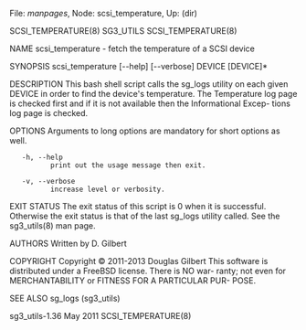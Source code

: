File: *manpages*,  Node: scsi_temperature,  Up: (dir)

SCSI_TEMPERATURE(8)                SG3_UTILS               SCSI_TEMPERATURE(8)



NAME
       scsi_temperature - fetch the temperature of a SCSI device

SYNOPSIS
       scsi_temperature [--help] [--verbose] DEVICE [DEVICE]*

DESCRIPTION
       This  bash  shell script calls the sg_logs utility on each given DEVICE
       in order to find the device's temperature. The Temperature log page  is
       checked  first and if it is not available then the Informational Excep-
       tions log page is checked.

OPTIONS
       Arguments to long options are mandatory for short options as well.

       -h, --help
              print out the usage message then exit.

       -v, --verbose
              increase level or verbosity.

EXIT STATUS
       The exit status of this script is 0 when it  is  successful.  Otherwise
       the  exit  status  is  that of the last sg_logs utility called. See the
       sg3_utils(8) man page.

AUTHORS
       Written by D. Gilbert

COPYRIGHT
       Copyright © 2011-2013 Douglas Gilbert
       This software is distributed under a FreeBSD license. There is NO  war-
       ranty;  not  even  for MERCHANTABILITY or FITNESS FOR A PARTICULAR PUR-
       POSE.

SEE ALSO
       sg_logs (sg3_utils)



sg3_utils-1.36                     May 2011                SCSI_TEMPERATURE(8)
